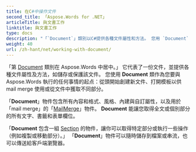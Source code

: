 ```yaml
---
title: 在C#中操作文件
second_title: 「Aspose.Words for .NET」
articleTitle: 與文書工作
linktitle: 與文書工作
type: docs
description: "「`Document`」類別以C#提供各種文件屬性和方法。 您用 `Document` 類作為您想要在 .NET 中使用 Aspose.Words 的開始點。 `Document``物件可儲存於檔案或流中，也可以傳輸至瀏覽器。"
weight: 40
url: /zh-hant/net/working-with-document/
---
```


「第 [Document](https://reference.aspose.com/words/net/aspose.words/document/) 類別在 Aspose.Words 中居中。」 它代表了一份文件，並提供各種文件屬性及方法，如儲存或保護該文件。 您使用 **Document** 類作為您要與 Aspose.Words 執行的任何事情的起点：從頭開始創建新文件、打開模板以供 mail merge 使用或從文件中獲取不同部分。

「**Document**」物件包含所有內容和格式、風格、內建與自訂屬性，以及用於「mail merge」的「[MailMerge](https://reference.aspose.com/words/net/aspose.words.mailmerging/mailmerge/)」物件。 **Document** 能讓您取得全文或個別部分的所有文字、書籤和表單欄位。

「**Document** 包含一組 [Section](https://reference.aspose.com/words/net/aspose.words/section/) 的物件，讓你可以取得特定部分或執行一些操作（例如複製或移動部分）。」 「**Document**」物件可以隨時儲存到檔案或串流，也可以傳送給客戶端瀏覽器。
